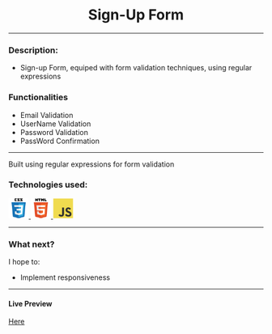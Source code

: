 <h1 align="center">Sign-Up Form</h1>
<hr></hr>

<h3 align="left">Description:</h3>
<ul><li>Sign-up Form, equiped with form validation techniques, using regular expressions</li></ul>
<h3 align="left">Functionalities</h3>
<ul>
  <li>Email Validation</li>
  <li>UserName Validation</li>
  <li>Password Validation</li>
  <li>PassWord Confirmation</li>
</ul>
<hr></hr>
<p>Built using regular expressions for form validation</p>

<h3 align="left">Technologies used: </h3>
<p align="left"> <a href="https://www.w3schools.com/css/" target="_blank" rel="noreferrer"> <img src="https://raw.githubusercontent.com/devicons/devicon/master/icons/css3/css3-original-wordmark.svg" alt="css3" width="40" height="40"/> </a> <a href="https://www.w3.org/html/" target="_blank" rel="noreferrer"> <img src="https://raw.githubusercontent.com/devicons/devicon/master/icons/html5/html5-original-wordmark.svg" alt="html5" width="40" height="40"/> </a> <a href="https://developer.mozilla.org/en-US/docs/Web/JavaScript" target="_blank" rel="noreferrer"> <img src="https://raw.githubusercontent.com/devicons/devicon/master/icons/javascript/javascript-original.svg" alt="javascript" width="40" height="40"/> </a> </p>
<hr></hr>
<h3>What next?</h3>
<p>I hope to:</p>
<ul><li>Implement responsiveness</li>
</ul>
<hr></hr>
<h4>Live Preview</h4>
 <a href="https://tar-genius.github.io/Sign-Up/">Here</a>
